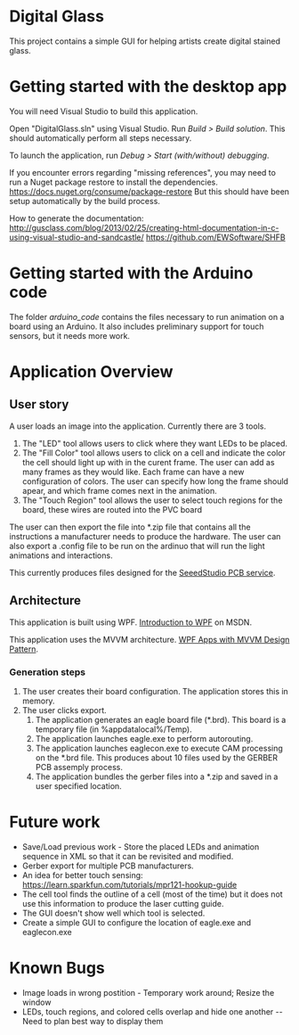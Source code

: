 Digital Glass
=======

This project contains a simple GUI for helping artists create digital stained glass.

# Getting started with the desktop app

You will need Visual Studio to build this application.

Open "DigitalGlass.sln" using Visual Studio. Run *Build > Build solution*. 
This should automatically perform all steps necessary.

To launch the application, run *Debug > Start (with/without) debugging*.

If you encounter errors regarding "missing references", you may need to run a Nuget package restore to install the dependencies. <https://docs.nuget.org/consume/package-restore>
But this should have been setup automatically by the build process.

How to generate the documentation: 
http://gusclass.com/blog/2013/02/25/creating-html-documentation-in-c-using-visual-studio-and-sandcastle/
https://github.com/EWSoftware/SHFB

# Getting started with the Arduino code
The folder *arduino_code* contains the files necessary to run animation on a board using an Arduino. It also includes preliminary support for touch sensors, but it needs more work.

# Application Overview

## User story
A user loads an image into the application. Currently there are 3 tools. 

1. The "LED" tool allows users to click where they want LEDs to be placed. 
2. The "Fill Color" tool allows users to click on a cell and indicate the color the cell should light up with in the curent frame.
	The user can add as many frames as they would like. Each frame can have a new configuration of colors. The user can specify how long the frame should apear, and which frame comes next in the animation.  
3. The "Touch Region" tool allows the user to select touch regions for the board, these wires are routed into the PVC board

The user can then export the file into *.zip file that contains all the instructions a manufacturer needs to produce the hardware.
The user can also export a .config file to be run on the ardinuo that will run the light animations and interactions. 

This currently produces files designed for the [SeeedStudio PCB service](http://www.seeedstudio.com/service/index.php?r=pcb).


## Architecture
This application is built using WPF. [Introduction to WPF](https://msdn.microsoft.com/en-us/library/aa970268%28v=vs.110%29.aspx) on MSDN.

This application uses the MVVM architecture. [WPF Apps with MVVM Design Pattern](https://msdn.microsoft.com/en-us/magazine/dd419663.aspx).

### Generation steps

1. The user creates their board configuration. The application stores this in memory.
2. The user clicks export.
    1. The application generates an eagle board file (*.brd). This board is a temporary file (in %appdatalocal%/Temp).
    2. The application launches eagle.exe to perform autorouting.
    3. The application launches eaglecon.exe to execute CAM processing on the *.brd file. 
       This produces about 10 files used by the GERBER PCB assemply process.
    4. The application bundles the gerber files into a *.zip and saved in a user specified location.



# Future work

* Save/Load previous work - Store the placed LEDs and animation sequence in XML so that it can be revisited and modified.
* Gerber export for multiple PCB manufacturers. 
* An idea for better touch sensing: https://learn.sparkfun.com/tutorials/mpr121-hookup-guide
* The cell tool finds the outline of a cell (most of the time) but it does not use this information to produce the laser cutting guide.
* The GUI doesn't show well which tool is selected.
* Create a simple GUI to configure the location of eagle.exe and eaglecon.exe


# Known Bugs

* Image loads in wrong postition - Temporary work around; Resize the window
* LEDs, touch regions, and colored cells overlap and hide one another -- Need to plan best way to display them